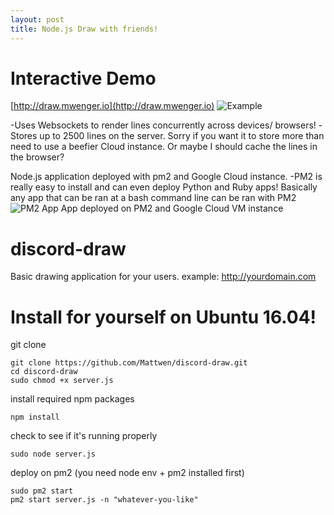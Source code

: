 ```yaml
---
layout: post
title: Node.js Draw with friends!
---
```







# Interactive Demo
[http://draw.mwenger.io](http://draw.mwenger.io)
![Example](https://i.imgur.com/jZp7WuZ.png)

-Uses Websockets to render lines concurrently across devices/ browsers!
-Stores up to 2500 lines on the server. Sorry if you want it to store more than need to use a beefier Cloud instance. Or maybe I should cache the lines in the browser?

Node.js application deployed with pm2 and Google Cloud instance.
-PM2 is really easy to install and can even deploy Python and Ruby apps! Basically any app that can be ran at a bash command line can be ran with PM2
![PM2 App](https://i.imgur.com/oYCNC7c.png)
App deployed on PM2 and Google Cloud VM instance

# discord-draw
Basic drawing application for your users.
example: http://yourdomain.com

# Install for yourself on Ubuntu 16.04!

git clone

    git clone https://github.com/Mattwen/discord-draw.git
    cd discord-draw
    sudo chmod +x server.js
    
install required npm packages

    npm install
    
check to see if it's running properly

    sudo node server.js
    
deploy on pm2 (you need node env + pm2 installed first)

    sudo pm2 start
    pm2 start server.js -n "whatever-you-like"



